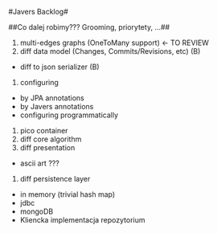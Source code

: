 #Javers Backlog#


##Co dalej robimy??? Grooming, priorytety, ...##

1. multi-edges graphs (OneToMany support) <- TO REVIEW
1. diff data model (Changes, Commits/Revisions, etc) (B)
  - diff to json serializer                          (B)
1. configuring
  - by JPA annotations
  - by Javers annotations
  - configuring programmatically
1. pico container
1. diff core algorithm
1. diff presentation
  - ascii art ???
1. diff persistence layer
  - in memory (trivial hash map)
  - jdbc
  - mongoDB
  - Kliencka implementacja repozytorium